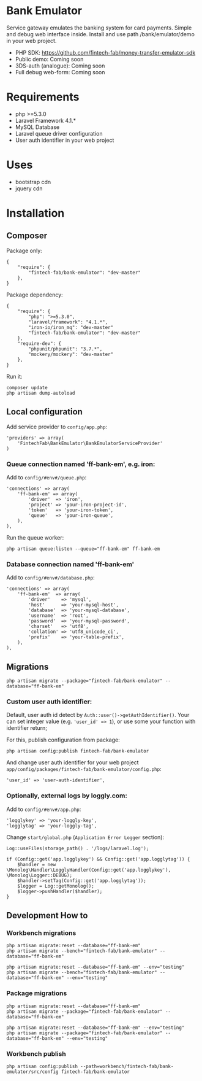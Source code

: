 Bank Emulator
===============

Service gateway emulates the banking system for card payments.
Simple and debug web interface inside.
Install and use path /bank/emulator/demo in your web project.

- PHP SDK: https://github.com/fintech-fab/money-transfer-emulator-sdk
- Public demo: Coming soon
- 3DS-auth (analogue): Coming soon
- Full debug web-form: Coming soon

# Requirements

- php >=5.3.0
- Laravel Framework 4.1.*
- MySQL Database
- Laravel queue driver configuration
- User auth identifier in your web project

# Uses

- bootstrap cdn
- jquery cdn

# Installation

## Composer

Package only:

    {
        "require": {
            "fintech-fab/bank-emulator": "dev-master"
        },
    }

Package dependency:

    {
        "require": {
	        "php": ">=5.3.0",
	        "laravel/framework": "4.1.*",
	        "iron-io/iron_mq": "dev-master"
            "fintech-fab/bank-emulator": "dev-master"
        },
	    "require-dev": {
		    "phpunit/phpunit": "3.7.*",
		    "mockery/mockery": "dev-master"
	    },
    }

Run it:

	composer update
	php artisan dump-autoload

## Local configuration

Add service provider to `config/app.php`:

	'providers' => array(
		'FintechFab\BankEmulator\BankEmulatorServiceProvider'
	)

### Queue connection named 'ff-bank-em', e.g. iron:

Add to `config/#env#/queue.php`:

	'connections' => array(
		'ff-bank-em' => array(
			'driver'  => 'iron',
			'project' => 'your-iron-project-id',
			'token'   => 'your-iron-token',
			'queue'   => 'your-iron-queue',
		),
	),

Run the queue worker:

	php artisan queue:listen --queue="ff-bank-em" ff-bank-em

### Database connection named 'ff-bank-em'

Add to `config/#env#/database.php`:

	'connections' => array(
		'ff-bank-em'  => array(
			'driver'    => 'mysql',
			'host'      => 'your-mysql-host',
			'database'  => 'your-mysql-database',
			'username'  => 'root',
			'password'  => 'your-mysql-password',
			'charset'   => 'utf8',
			'collation' => 'utf8_unicode_ci',
			'prefix'    => 'your-table-prefix',
		),
	),

## Migrations

	php artisan migrate --package="fintech-fab/bank-emulator" --database="ff-bank-em"

### Custom user auth identifier:

Default, user auth id detect by `Auth::user()->getAuthIdentifier()`.
Your can set integer value (e.g. `'user_id' => 1`), or use some your function with identifier return;

For this, publish configuration from package:

	php artisan config:publish fintech-fab/bank-emulator

And change user auth identifier for your web project `app/config/packages/fintech-fab/bank-emulator/config.php`:

	'user_id' => 'user-auth-identifier',

### Optionally, external logs by loggly.com:

Add to `config/#env#/app.php`:

	'logglykey' => 'your-loggly-key',
	'logglytag' => 'your-loggly-tag',

Change `start/global.php` (`Application Error Logger` section):

	Log::useFiles(storage_path() . '/logs/laravel.log');

	if (Config::get('app.logglykey') && Config::get('app.logglytag')) {
		$handler = new \Monolog\Handler\LogglyHandler(Config::get('app.logglykey'), \Monolog\Logger::DEBUG);
		$handler->setTag(Config::get('app.logglytag'));
		$logger = Log::getMonolog();
		$logger->pushHandler($handler);
	}


## Development How to

### Workbench migrations

	php artisan migrate:reset --database="ff-bank-em"
	php artisan migrate --bench="fintech-fab/bank-emulator" --database="ff-bank-em"

	php artisan migrate:reset --database="ff-bank-em" --env="testing"
	php artisan migrate --bench="fintech-fab/bank-emulator" --database="ff-bank-em" --env="testing"

### Package migrations

	php artisan migrate:reset --database="ff-bank-em"
	php artisan migrate --package="fintech-fab/bank-emulator" --database="ff-bank-em"

	php artisan migrate:reset --database="ff-bank-em" --env="testing"
	php artisan migrate --package="fintech-fab/bank-emulator" --database="ff-bank-em" --env="testing"

### Workbench publish

	php artisan config:publish --path=workbench/fintech-fab/bank-emulator/src/config fintech-fab/bank-emulator

